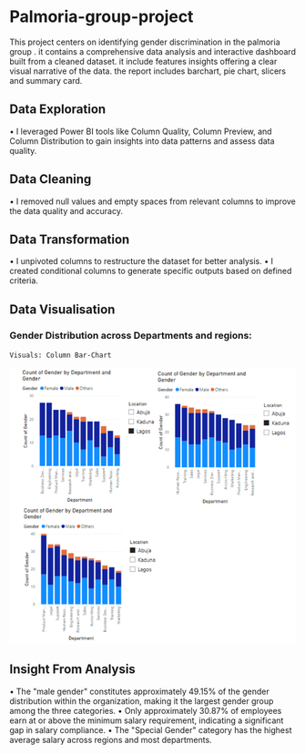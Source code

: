 # Palmoria-group-project
This project centers on identifying gender discrimination in the palmoria group . it contains a comprehensive data analysis and interactive dashboard built from a cleaned dataset. it include features insights offering a clear visual narrative of the data. the report includes barchart, pie chart, slicers and summary card.
## Data Exploration
• I leveraged Power BI tools like Column Quality, Column Preview, and Column Distribution to gain insights into data patterns and assess data quality.

## Data Cleaning
•	I removed null values and empty spaces from relevant columns to improve the data quality and accuracy.

## Data Transformation
• I unpivoted columns to restructure the dataset for better analysis.
• I created conditional columns to generate specific outputs based on defined criteria.
## Data Visualisation
### Gender Distribution across Departments and regions:
    Visuals: Column Bar-Chart

![image alt](https://github.com/Vicchisco/Palmoria-group-project/blob/main/Screenshot%202025-07-31%20030529.png?raw=true)

## Insight From Analysis
•	The "male gender" constitutes approximately 49.15% of the gender distribution within the organization, making it the largest gender group among the three categories.
•	Only approximately 30.87% of employees earn at or above the minimum salary requirement, indicating a significant gap in salary compliance.
•	The "Special Gender" category has the highest average salary across regions and most departments.

